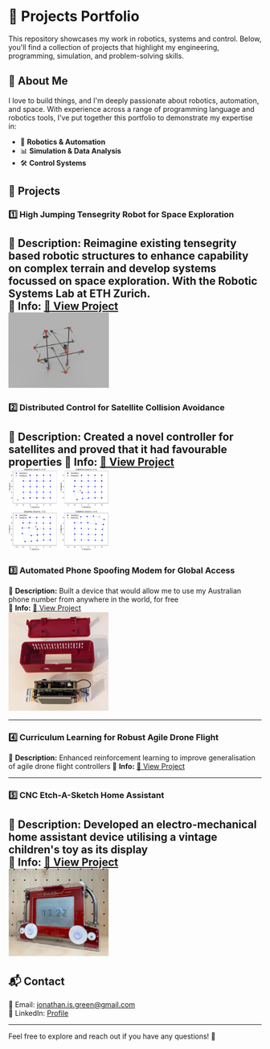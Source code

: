 # 🚀 Projects Portfolio

This repository showcases my work in robotics, systems and control. Below, you'll find a collection of projects that highlight my engineering, programming, simulation, and problem-solving skills.

## 📌 About Me
I love to build things, and I'm deeply passionate about robotics, automation, and space. With experience across a range of programming language and robotics tools, I've put together this portfolio to demonstrate my expertise in:
- 🤖 **Robotics & Automation**
- 📊 **Simulation & Data Analysis**
- 🛠 **Control Systems**

## 📂 Projects

### 1️⃣ **High Jumping Tensegrity Robot for Space Exploration** 
🔹 **Description:** Reimagine existing tensegrity based robotic structures to enhance capability on complex terrain and develop systems focussed on space exploration. With the Robotic Systems Lab at ETH Zurich.  
🔹 **Info:** [📂 View Project](./tensegrity_robot)  
<img src="tensegrity_robot/robot_render.png" alt="pic" width="200"/>
---

### 2️⃣ **Distributed Control for Satellite Collision Avoidance**
🔹 **Description:** Created a novel controller for satellites and proved that it had favourable properties
🔹 **Info:** [📂 View Project](./sat_collision_avoidance)  
<img src="sat_collision_avoidance/sat_figure.png" alt="pic" width="200"/>
---

### 3️⃣ **Automated Phone Spoofing Modem for Global Access**
🔹 **Description:** Built a device that would allow me to use my Australian phone number from anywhere in the world, for free  
🔹 **Info:** [📂 View Project](./phone_spoofer)  
<img src="phone_spoofer/spoofer_inside.jpg" alt="pic" width="200"/>

---

### 4️⃣ **Curriculum Learning for Robust Agile Drone Flight**
🔹 **Description:** Enhanced reinforcement learning to improve generalisation of agile drone flight controllers 
🔹 **Info:** [📂 View Project](./agile_drone_flight)  

---

### 5️⃣ **CNC Etch-A-Sketch Home Assistant**
🔹 **Description:** Developed an electro-mechanical home assistant device utilising a vintage children's toy as its display  
🔹 **Info:** [📂 View Project](./cnc_etchasketch)  
<img src="cnc_etchasketch/sketcher_front.jpg" alt="pic" width="200"/>
---

## 📬 Contact
📧 Email: jonathan.is.green@gmail.com  
🔗 LinkedIn: [Profile]([https://linkedin.com/in/yourprofile](https://www.linkedin.com/in/jonathanjkg/))    

---
Feel free to explore and reach out if you have any questions! 🚀
